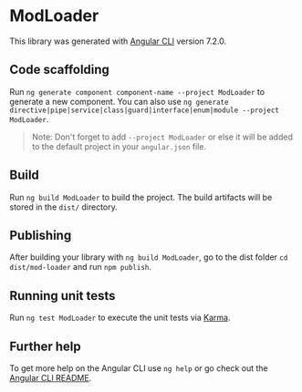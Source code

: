 # ModLoader

This library was generated with [Angular CLI](https://github.com/angular/angular-cli) version 7.2.0.

## Code scaffolding

Run `ng generate component component-name --project ModLoader` to generate a new component. You can also use `ng generate directive|pipe|service|class|guard|interface|enum|module --project ModLoader`.
> Note: Don't forget to add `--project ModLoader` or else it will be added to the default project in your `angular.json` file. 

## Build

Run `ng build ModLoader` to build the project. The build artifacts will be stored in the `dist/` directory.

## Publishing

After building your library with `ng build ModLoader`, go to the dist folder `cd dist/mod-loader` and run `npm publish`.

## Running unit tests

Run `ng test ModLoader` to execute the unit tests via [Karma](https://karma-runner.github.io).

## Further help

To get more help on the Angular CLI use `ng help` or go check out the [Angular CLI README](https://github.com/angular/angular-cli/blob/master/README.md).
